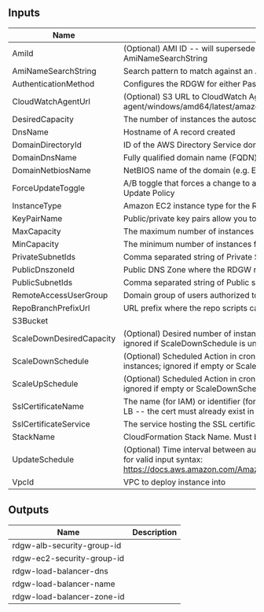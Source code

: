 ## Inputs

| Name | Description | Type | Default | Required |
|------|-------------|:----:|:-----:|:-----:|
| AmiId | (Optional) AMI ID -- will supersede Lambda-based AMI lookup using AmiNameSearchString | string | `""` | no |
| AmiNameSearchString | Search pattern to match against an AMI Name | string | `"Windows_Server-2016-English-Full-Base-*"` | no |
| AuthenticationMethod | Configures the RDGW for either Password or Smartcard authentication | string | `"Password"` | no |
| CloudWatchAgentUrl | (Optional) S3 URL to CloudWatch Agent MSI. Example: s3://amazoncloudwatch-agent/windows/amd64/latest/amazon-cloudwatch-agent.msi | string | `""` | no |
| DesiredCapacity | The number of instances the autoscale group will spin up initially | string | `"1"` | no |
| DnsName | Hostname of A record created | string | `""` | no |
| DomainDirectoryId | ID of the AWS Directory Service domain, e.g. d-xxxxxxxxxx | string | n/a | yes |
| DomainDnsName | Fully qualified domain name (FQDN) of the forest root domain e.g. example.com | string | `"example.com"` | no |
| DomainNetbiosName | NetBIOS name of the domain (e.g. EXAMPLE) | string | `"EXAMPLE"` | no |
| ForceUpdateToggle | A/B toggle that forces a change to a LaunchConfig property, triggering the AutoScale Update Policy | string | `"A"` | no |
| InstanceType | Amazon EC2 instance type for the Remote Desktop Gateway Instance | string | `"t2.micro"` | no |
| KeyPairName | Public/private key pairs allow you to securely connect to your instance after it launches | string | `""` | no |
| MaxCapacity | The maximum number of instances for the autoscale group | string | `"2"` | no |
| MinCapacity | The minimum number of instances for the autoscale group | string | `"0"` | no |
| PrivateSubnetIds | Comma separated string of Private Subnet IDs where the RDGW instances will run | list | n/a | yes |
| PublicDnszoneId | Public DNS Zone where the RDGW record will be created | string | `""` | no |
| PublicSubnetIds | Comma separated string of Public subnet IDs to attach to the load balancer | list | n/a | yes |
| RemoteAccessUserGroup | Domain group of users authorized to use the RDGW | string | `"Domain Admins"` | no |
| RepoBranchPrefixUrl | URL prefix where the repo scripts can be retrieved | string | `"https://raw.githubusercontent.com/plus3it/cfn/master"` | no |
| S3Bucket |  | string | n/a | yes |
| ScaleDownDesiredCapacity | (Optional) Desired number of instances during the Scale Down Scheduled Action; ignored if ScaleDownSchedule is unset | string | `"1"` | no |
| ScaleDownSchedule | (Optional) Scheduled Action in cron-format (UTC) to scale down the number of instances; ignored if empty or ScaleUpSchedule is unset (E.g. "0 0 * * *") | string | `""` | no |
| ScaleUpSchedule | (Optional) Scheduled Action in cron-format (UTC) to scale up to the Desired Capacity; ignored if empty or ScaleDownSchedule is unset (E.g. "0 10 * * Mon-Fri") | string | `""` | no |
| SslCertificateName | The name (for IAM) or identifier (for ACM) of the SSL certificate to associate with the LB -- the cert must already exist in the service | string | `""` | no |
| SslCertificateService | The service hosting the SSL certificate.  ACM or IAM are allowed values | string | `"ACM"` | no |
| StackName | CloudFormation Stack Name.  Must be less than 10 characters | string | n/a | yes |
| UpdateSchedule | (Optional) Time interval between auto stack updates. Refer to the AWS documentation for valid input syntax: https://docs.aws.amazon.com/AmazonCloudWatch/latest/events/ScheduledEvents.html | string | `""` | no |
| VpcId | VPC to deploy instance into | string | `"vpc-12345678"` | no |

## Outputs

| Name | Description |
|------|-------------|
| rdgw-alb-security-group-id |  |
| rdgw-ec2-security-group-id |  |
| rdgw-load-balancer-dns |  |
| rdgw-load-balancer-name |  |
| rdgw-load-balancer-zone-id |  |
